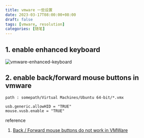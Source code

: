 ```yaml
---
title: vmware 一些设置
date: 2023-03-17T08:00:00+08:00
draft: false
tags: [vmware, resolution]
categories: [随笔]
---
```


## 1. enable enhanced keyboard

![vmware-enhanced-keyboard](/ooooo-notes/images/vmware-enhanced-keyboard.png)

## 2. enable back/forward mouse buttons in vmware

`path : somepath/Virtual Machines/Ubuntu 64-bit/*.vmx`

```
usb.generic.allowHID = "TRUE"
mouse.vusb.enable = "TRUE"
```

reference

1. [Back / Forward mouse buttons do not work in VMWare](https://superuser.com/questions/35830/back-forward-mouse-buttons-do-not-work-in-vmware-workstation-6-5-guest-os)
